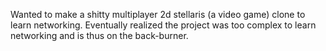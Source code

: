 Wanted to make a shitty multiplayer 2d stellaris (a video game) clone to learn networking. Eventually realized the project was too complex to learn networking and is thus on the back-burner.
